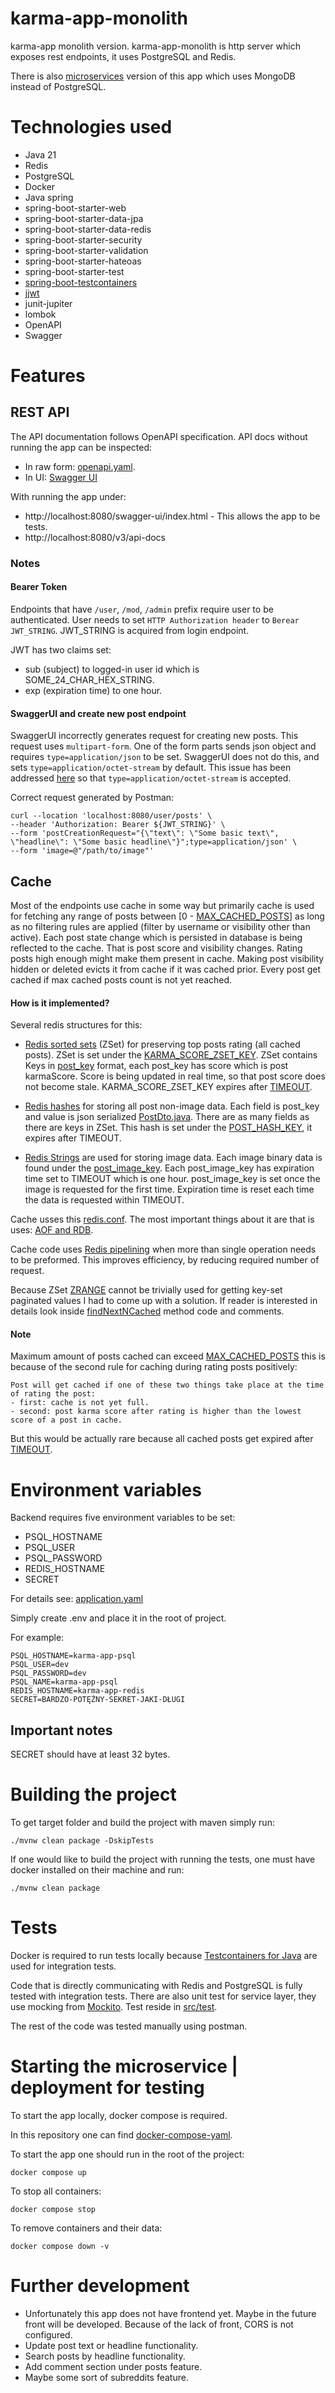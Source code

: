 # karma-app-monolith
karma-app monolith version. karma-app-monolith is http server which exposes rest endpoints, it uses PostgreSQL and Redis. 

There is also [microservices](https://github.com/msik-404/karma-app-gateway) version of this app which uses MongoDB instead of PostgreSQL.

# Technologies used
- Java 21
- Redis
- PostgreSQL
- Docker
- Java spring
- spring-boot-starter-web
- spring-boot-starter-data-jpa
- spring-boot-starter-data-redis
- spring-boot-starter-security
- spring-boot-starter-validation
- spring-boot-starter-hateoas
- spring-boot-starter-test
- [spring-boot-testcontainers](https://spring.io/blog/2023/06/23/improved-testcontainers-support-in-spring-boot-3-1)
- [jjwt](https://github.com/jwtk/jjwt#install-jdk-maven)
- junit-jupiter
- lombok
- OpenAPI
- Swagger

# Features

## REST API
The API documentation follows OpenAPI specification. API docs without running the app can be inspected:
- In raw form: [openapi.yaml](https://github.com/msik-404/karma-app-monolith/blob/main/api-docs.yaml).
- In UI: [Swagger UI](https://petstore.swagger.io/?url=https://raw.githubusercontent.com/msik-404/karma-app-monolith/main/api-docs.yaml)

With running the app under:
- http://localhost:8080/swagger-ui/index.html - This allows the app to be tests.
- http://localhost:8080/v3/api-docs

### Notes

#### Bearer Token
Endpoints that have `/user`, `/mod`, `/admin` prefix require user to be authenticated. User needs to set 
`HTTP Authorization header` to `Berear JWT_STRING`. JWT_STRING is acquired from login endpoint.

JWT has two claims set:
- sub (subject) to logged-in user id which is SOME_24_CHAR_HEX_STRING.
- exp (expiration time) to one hour.

#### SwaggerUI and create new post endpoint
SwaggerUI incorrectly generates request for creating new posts. This request uses `multipart-form`. One of the form parts
sends json object and requires `type=application/json` to be set. SwaggerUI does not do this, and sets `type=application/octet-stream`
by default. This issue has been addressed [here](https://github.com/msik-404/karma-app-monolith/blob/main/src/main/java/com/msik404/karmaapp/docs/SwaggerConfiguration.java#L32) so that `type=application/octet-stream` is accepted.

Correct request generated by Postman:
```
curl --location 'localhost:8080/user/posts' \
--header 'Authorization: Bearer ${JWT_STRING}' \
--form 'postCreationRequest="{\"text\": \"Some basic text\", \"headline\": \"Some basic headline\"}";type=application/json' \
--form 'image=@"/path/to/image"'
```

## Cache
Most of the endpoints use cache in some way but primarily cache is used for fetching any range of posts between [0 -
 [MAX_CACHED_POSTS](https://github.com/msik-404/karma-app-monolith/blob/main/src/main/java/com/msik404/karmaapp/post/cache/PostRedisCache.java#L36)]
as long as no filtering rules are applied (filter by username or visibility other than active). Each post state change 
which is persisted in database is being reflected to the cache. That is post score and visibility changes. Rating posts 
high enough might make them present in cache. Making post visibility hidden or deleted evicts it from cache if it was 
cached prior. Every post get cached if max cached posts count is not yet reached.

#### How is it implemented?

Several redis structures for this:

- [Redis sorted sets](https://redis.io/docs/data-types/sorted-sets/) (ZSet) for preserving top posts rating (all cached posts). ZSet is set under the [KARMA_SCORE_ZSET_KEY](https://github.com/msik-404/karma-app-monolith/blob/main/src/main/java/com/msik404/karmaapp/post/cache/PostRedisCache.java#L27).
  ZSet contains Keys in [post_key](https://github.com/msik-404/karma-app-monolith/blob/main/src/main/java/com/msik404/karmaapp/post/cache/PostRedisCache.java#L43)
  format, each post_key has score which is post karmaScore. Score is being updated in real time, so that post score does not become stale.
  KARMA_SCORE_ZSET_KEY expires after [TIMEOUT](https://github.com/msik-404/karma-app-monolith/blob/main/src/main/java/com/msik404/karmaapp/post/cache/PostRedisCache.java#L31).

- [Redis hashes](https://redis.io/docs/data-types/hashes/) for storing all post non-image data. Each field is post_key
  and value is json serialized [PostDto.java](https://github.com/msik-404/karma-app-monolith/blob/main/src/main/java/com/msik404/karmaapp/post/dto/PostDto.java).
  There are as many fields as there are keys in ZSet.
  This hash is set under the [POST_HASH_KEY](https://github.com/msik-404/karma-app-monolith/blob/main/src/main/java/com/msik404/karmaapp/post/cache/PostRedisCache.java#L28),
  it expires after TIMEOUT.

- [Redis Strings](https://redis.io/docs/data-types/strings/) are used for storing image data. Each image binary data is found under the [post_image_key](https://github.com/msik-404/karma-app-monolith/blob/main/src/main/java/com/msik404/karmaapp/post/cache/PostRedisCache.java#L48).
  Each post_image_key
  has expiration time set to TIMEOUT which is one hour. post_image_key is set once the image is requested for the first time. Expiration time is reset each
  time the data is requested within TIMEOUT.

Cache usses this [redis.conf](https://github.com/msik-404/karma-app-monolith/blob/main/redis.conf). The most important things
about it are that is uses: [AOF and RDB](https://redis.io/docs/management/persistence/).

Cache code uses [Redis pipelining](https://redis.io/docs/manual/pipelining/) when more than single operation needs to
be preformed. This improves efficiency, by reducing required number of request.

Because ZSet [ZRANGE](https://redis.io/commands/zrange/) cannot be trivially used for getting key-set paginated values I
had to come up with a solution. If reader is interested in details look inside [findNextNCached](https://github.com/msik-404/karma-app-monolith/blob/main/src/main/java/com/msik404/karmaapp/post/cache/PostRedisCache.java#L194)
method code and comments.

#### Note
Maximum amount of posts cached can exceed [MAX_CACHED_POSTS](https://github.com/msik-404/karma-app-monolith/blob/main/src/main/java/com/msik404/karmaapp/post/cache/PostRedisCache.java#L36)
this is because of the second rule for caching during rating posts positively:

```
Post will get cached if one of these two things take place at the time of rating the post:
- first: cache is not yet full.
- second: post karma score after rating is higher than the lowest score of a post in cache.
```
But this would be actually rare because all cached posts get expired after [TIMEOUT](https://github.com/msik-404/karma-app-monolith/blob/main/src/main/java/com/msik404/karmaapp/post/cache/PostRedisCache.java#L31).

# Environment variables
Backend requires five environment variables to be set:
- PSQL_HOSTNAME
- PSQL_USER
- PSQL_PASSWORD
- REDIS_HOSTNAME
- SECRET

For details see: [application.yaml](https://github.com/msik-404/karma-app-monolith/blob/main/src/main/resources/application.yaml)

Simply create .env and place it in the root of project.

For example:
```
PSQL_HOSTNAME=karma-app-psql
PSQL_USER=dev
PSQL_PASSWORD=dev
PSQL_NAME=karma-app-psql
REDIS_HOSTNAME=karma-app-redis
SECRET=BARDZO-POTĘŻNY-SEKRET-JAKI-DŁUGI
```
## Important notes
SECRET should have at least 32 bytes.

# Building the project
To get target folder and build the project with maven simply run:
```
./mvnw clean package -DskipTests
```

If one would like to build the project with running the tests, one must have docker installed on their machine and run:
```
./mvnw clean package
```

# Tests
Docker is required to run tests locally because [Testcontainers for Java](https://java.testcontainers.org/) are used for
integration tests.

Code that is directly communicating with Redis and PostgreSQL is fully tested with integration tests.
There are also unit test for service layer, they use mocking from [Mockito](https://site.mockito.org/).
Test reside in [src/test](https://github.com/msik-404/karma-app-monolith/tree/main/src/test).

The rest of the code was tested manually using postman.

# Starting the microservice | deployment for testing

To start the app locally, docker compose is required.

In this repository one can find [docker-compose-yaml](https://github.com/msik-404/karma-app-monolith/blob/main/docker-compose.yaml).

To start the app one should run in the root of the project:
```
docker compose up
```
To stop all containers:
```
docker compose stop
```
To remove containers and their data:
```
docker compose down -v
```

# Further development
- Unfortunately this app does not have frontend yet. Maybe in the future front will be developed. Because of the lack
  of front, CORS is not configured.
- Update post text or headline functionality.
- Search posts by headline functionality.
- Add comment section under posts feature.
- Maybe some sort of subreddits feature.